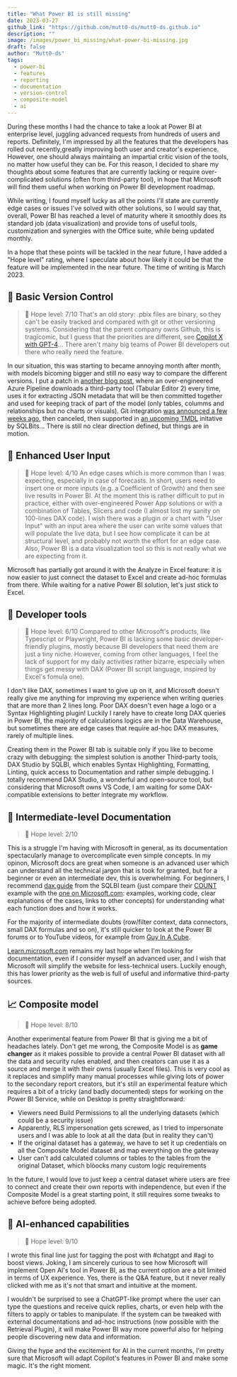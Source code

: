 ```yaml
---
title: "What Power BI is still missing"
date: 2023-03-27
github_link: "https://github.com/mutt0-ds/mutt0-ds.github.io"
description: ""
image: /images/power_bi_missing/what-power-bi-missing.jpg
draft: false
author: "Mutt0-ds"
tags:
  - power-bi
  - features
  - reporting
  - documentation
  - version-control
  - composite-model
  - ai
---
```

During these months I had the chance to take a look at Power BI at enterprise level, juggling advanced requests from hundreds of users and reports.
Definitely, I'm impressed by all the features that the developers has rolled out recently,greatly improving both user and creator's experience. However, one should always maintaing an impartial critic vision of the tools, no matter how useful they can be. For this reason, I decided to share my thoughts about some features that are currently lacking or require over-complicated solutions (often from third-party tool), in hope that Microsoft will find them useful when working on Power BI development roadmap.

While writing, I found myself lucky as all the points I'll state are currently edge cases or issues I've solved with other solutions, so I would say that, overall, Power BI has reached a level of maturity where it smoothly does its standard job (data visualization) and provide tons of useful tools, customization and synergies with the Office suite, while being updated monthly.

In a hope that these points will be tackled in the near future, I have added a "Hope level" rating, where I speculate about how likely it could be that the feature will be implemented in the near future. The time of writing is March 2023.

## 🔢 Basic Version Control

> 📿 Hope level: 7/10
That's an old story: .pbix files are binary, so they can't be easily tracked and compared with git or other versioning systems. Considering that the parent company owns Github, this is tragicomic, but I guess that the priorities are different, see [Copilot X with GPT-4](https://github.blog/2023-03-22-github-copilot-x-the-ai-powered-developer-experience/)... There aren't many big teams of Power BI developers out there who really need the feature.

In our situation, this was starting to became annoying month after month, with models bicoming bigger and still no easy way to compare the different versions. I put a patch in [another blog post](https://mutt0-ds.github.io/posts/2022/11/turbulent-journey-power-bi-source-control/), where an over-engineered Azure Pipeline downloads a third-party tool (Tabular Editor 2) every time, uses it for extracting JSON metadata that will be then committed together and used for keeping track of part of the model (only tables, columms and relationships but no charts or visuals). Git integration [was announced a few weeks ago](https://twitter.com/mthierba/status/1618701222177042433), then canceled, then supported in [an upcoming TMDL](https://twitter.com/PowerBITips/status/1636675335591788545/photo/1) initative by SQLBits... There is still no clear direction defined, but things are in motion.

## 🔘 Enhanced User Input

> 📿 Hope level: 4/10
An edge cases which is more common than I was expecting, especially in case of forecasts. In short, users need to insert one or more inputs (e.g. a Coefficient of Growth) and then see live results in Power BI.
At the moment this is rather difficult to put in practice, either with over-engineered Power App solutions or with a combination of Tables, Slicers and code (I almost lost my sanity on 100-lines DAX code).
I wish there was a plugin or a chart with "User Input" with an input area where the user can write some values that will populate the live data, but I see how complicate it can be at structural level, and probably not worth the effort for an edge case. Also, Power BI is a data visualization tool so this is not really what we are expecting from it.

Microsoft has partially got around it with the Analyze in Excel feature: it is now easier to just connect the dataset to Excel and create ad-hoc formulas from there. While waiting for a native Power BI solution, let's just stick to Excel.

## 🧰 Developer tools

> 📿 Hope level: 6/10
Compared to other Microsoft's products, like Typescript or Playwright, Power BI is lacking some basic developer-friendly plugins, mostly because BI developers that need them are just a tiny niche. However, coming from other languages, I feel the lack of support for my daily activities rather bizarre, especially when things get messy with DAX (Power BI script language, inspired by Excel's fomula one).

I don't like DAX, sometimes I want to give up on it, and Microsoft doesn't really give me anything for improving my experience when writing queries that are more than 2 lines long. Poor DAX doesn't even hage a logo or a Syntax Highlighting plugin!
Luckily I rarely have to create long DAX queries in Power BI, the majority of calculations logics are in the Data Warehouse, but sometimes there are edge cases that require ad-hoc DAX measures, rarely of multiple lines.

Creating them in the Power BI tab is suitable only if you like to become crazy with debugging: the simplest solution is another Third-party tools, DAX Studio by SQLBI, which enables Syntax Highlighting, Formatting, Linting, quick access to Documentation and rather simple debugging. I totally recommend DAX Studio, a wonderful and open-source tool, but considering that Microsoft owns VS Code, I am waiting for some DAX-compatible extensions to better integrate my workflow.  

## 📄 Intermediate-level Documentation

> 📿 Hope level: 2/10

This is a struggle I'm having with Microsoft in general, as its documentation spectacularly manage to overcomplicate even simple concepts.
In my opinon, Microsoft docs are great when someone is an advanced user which can understand all the technical jargon that is took for granted, but for a beginner or even an intermediate dev, this is overwhelming.
For beginners, I recommend [dax.guide](https://dax.guide) from the SQLBI team (just compare their [COUNT](https://dax.guide/count/) example with the [one on Microsoft.com](https://learn.microsoft.com/en-gb/dax/count-function-dax): examples, working code, clear explanations of the cases, links to other concepts) for understanding what each function does and how it works.

For the majority of intermediate doubts (row/filter context, data connectors, small DAX formulas and so on), it's still quicker to look at the Power BI forums or to YouTube videos, for example from [Guy In A Cube](https://www.youtube.com/c/GuyinaCube).

[Learn.microsoft.com](https://learn.microsoft.com) remains my last hope when I'm looking for documentation, even if I consider myself an advanced user, and I wish that Microsoft will simplify the website for less-technical users. Luckily enough, this has lower priority as the web is full of useful and informative third-party sources.

## 📈 Composite model

> 📿 Hope level: 8/10

Another experimental feature from Power BI that is giving me a bit of headaches lately.
Don't get me wrong, the Composite Model is as **game changer** as it makes possible to provide a central Power BI dataset with all the data and security rules enabled, and then creators can use it as a source and merge it with their owns (usually Excel files).
This is very cool as it replaces and simplify many manual processes while giving lots of power to the secondary report creators, but it's still an experimental feature which requires a bit of a tricky (and badly documented) steps for working on the Power BI Service, while on Desktop is pretty straightforward:

- Viewers need Build Permissions to all the underlying datasets (which could be a security issue)
- Apparently, RLS impersonation gets screwed, as I tried to impersonate users and I was able to look at all the data (but in reality they can't)
- If the original dataset has a gateway, we have to set it up credentials on all the Composite Model dataset and map everything on the gateway
- User can't add calculated columns or tables to the tables from the original Dataset, which blòocks many custom logic requirements

In the future, I would love to just keep a central dataset where users are free to connect and create their own reports with independence, but even if the Composite Model is a great starting point, it still requires some tweaks to achieve before being adopted.

## 🤖 AI-enhanced capabilities

> 📿 Hope level: 9/10

I wrote this final line just for tagging the post with #chatgpt and #agi to boost views.
Joking, I am sincerely curious to see how Microsoft will implement Open AI's tool in Power BI, as the current option are a bit limited in terms of UX experience. Yes, there is the Q&A feature, but it never really clicked with me as it's not that smart and intuitive at the moment.

I wouldn't be surprised to see a ChatGPT-like prompt where the user can type the questions and receive quick replies, charts, or even help with the filters to apply or tables to manipulate. If the system can be tweaked with external documentations and ad-hoc instructions (now possible with the Retrieval Plugin), it will make Power BI way more powerful also for helping people discovering new data and information.

Giving the hype and the excitement for AI in the current months, I'm pretty sure that Microsoft will adapt Copilot's features in Power BI and make some magic. It's the right moment.
